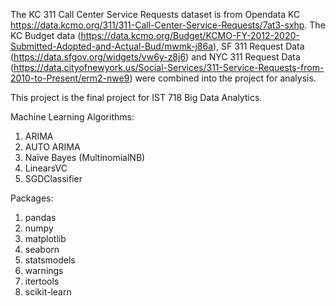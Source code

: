 The KC 311 Call Center Service Requests dataset is from Opendata KC https://data.kcmo.org/311/311-Call-Center-Service-Requests/7at3-sxhp. The KC Budget data (https://data.kcmo.org/Budget/KCMO-FY-2012-2020-Submitted-Adopted-and-Actual-Bud/mwmk-j86a), SF 311 Request Data (https://data.sfgov.org/widgets/vw6y-z8j6) and NYC 311 Request Data (https://data.cityofnewyork.us/Social-Services/311-Service-Requests-from-2010-to-Present/erm2-nwe9) were combined into the project for analysis.

This project is the final project for IST 718 Big Data Analytics.  

Machine Learning Algorithms:
1. ARIMA
2. AUTO ARIMA
3. Naïve Bayes (MultinomialNB)
4. LinearsVC
5. SGDClassifier

Packages:
1. pandas
2. numpy
3. matplotlib
4. seaborn
5. statsmodels
6. warnings
7. itertools
8. scikit-learn

